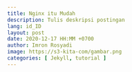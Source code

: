 ```yaml
---
title: Nginx itu Mudah
description: Tulis deskripsi postingan
lang: id_ID
layout: post
date: 2020-12-17 HH:MM +0700
author: Imron Rosyadi
image: https://s3-kita-com/gambar.png
categories: [ Jekyll, tutorial ]
---
```

